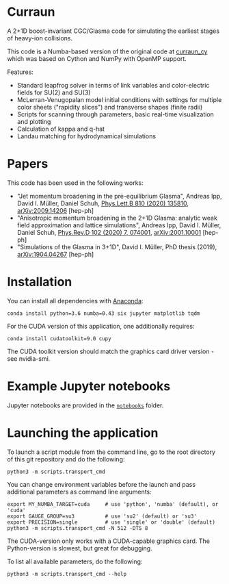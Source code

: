 # Curraun

A 2+1D boost-invariant CGC/Glasma code for simulating the earliest stages
of heavy-ion collisions.

This code is a Numba-based version of the original code
at [curraun_cy](https://gitlab.com/dmueller/curraun_cy)
which was based on Cython and NumPy with OpenMP support.

Features:
* Standard leapfrog solver in terms of link variables and color-electric fields for SU(2) and SU(3)
* McLerran-Venugopalan model initial conditions with settings for multiple
color sheets ("rapidity slices") and transverse shapes (finite radii)
* Scripts for scanning through parameters, basic real-time visualization and plotting
* Calculation of kappa and q-hat
* Landau matching for hydrodynamical simulations

# Papers

This code has been used in the following works:

- "Jet momentum broadening in the pre-equilibrium Glasma", Andreas Ipp, David I. Müller, Daniel Schuh, [Phys.Lett.B 810 (2020) 135810](https://doi.org/10.1016/j.physletb.2020.135810), [arXiv:2009.14206](https://arxiv.org/abs/2009.14206) [hep-ph]
- "Anisotropic momentum broadening in the 2+1D Glasma: analytic weak field approximation and lattice simulations", Andreas Ipp, David I. Müller, Daniel Schuh, [Phys.Rev.D 102 (2020) 7, 074001](https://doi.org/10.1103/PhysRevD.102.074001), [arXiv:2001.10001](https://arxiv.org/abs/2001.10001) [hep-ph] 
- "Simulations of the Glasma in 3+1D", David I. Müller, PhD thesis (2019), [arXiv:1904.04267](https://arxiv.org/abs/1904.04267) [hep-ph]

# Installation
You can install all dependencies with [Anaconda](https://www.anaconda.com/distribution/):

```
conda install python=3.6 numba=0.43 six jupyter matplotlib tqdm
```

For the CUDA version of this application, one additionally requires:

```
conda install cudatoolkit=9.0 cupy
```

The CUDA toolkit version should match the graphics card driver version - see nvidia-smi.

# Example Jupyter notebooks
Jupyter notebooks are provided in the [`notebooks`](notebooks) folder.

# Launching the application
To launch a script module from the command line, go to the root directory
of this git repository and do the following:
```
python3 -m scripts.transport_cmd
```

You can change environment variables before the launch and pass additional
parameters as command line arguments:
```
export MY_NUMBA_TARGET=cuda     # use 'python', 'numba' (default), or 'cuda'
export GAUGE_GROUP=su3          # use 'su2' (default) or 'su3'
export PRECISION=single         # use 'single' or 'double' (default)
python3 -m scripts.transport_cmd -N 512 -DTS 8
```
The CUDA-version only works with a CUDA-capable graphics card.
The Python-version is slowest, but great for debugging.

To list all available parameters, do the following:
```
python3 -m scripts.transport_cmd --help
```
